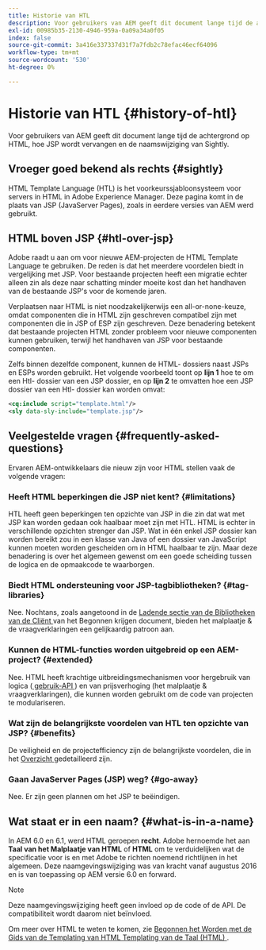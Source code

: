 ```yaml
---
title: Historie van HTL
description: Voor gebruikers van AEM geeft dit document lange tijd de achtergrond op HTML, hoe JSP wordt vervangen en de naamswijziging van Sightly.
exl-id: 00985b35-2130-4946-959a-0a09a34a0f05
index: false
source-git-commit: 3a416e337337d31f7a7fdb2c78efac46ecf64096
workflow-type: tm+mt
source-wordcount: '530'
ht-degree: 0%

---
```



# Historie van HTL {#history-of-htl}

Voor gebruikers van AEM geeft dit document lange tijd de achtergrond op HTML, hoe JSP wordt vervangen en de naamswijziging van Sightly.

## Vroeger goed bekend als rechts {#sightly}

HTML Template Language (HTL) is het voorkeurssjabloonsysteem voor servers in HTML in Adobe Experience Manager. Deze pagina komt in de plaats van JSP (JavaServer Pages), zoals in eerdere versies van AEM werd gebruikt.

## HTML boven JSP {#htl-over-jsp}

Adobe raadt u aan om voor nieuwe AEM-projecten de HTML Template Language te gebruiken. De reden is dat het meerdere voordelen biedt in vergelijking met JSP. Voor bestaande projecten heeft een migratie echter alleen zin als deze naar schatting minder moeite kost dan het handhaven van de bestaande JSP&#39;s voor de komende jaren.

Verplaatsen naar HTML is niet noodzakelijkerwijs een all-or-none-keuze, omdat componenten die in HTML zijn geschreven compatibel zijn met componenten die in JSP of ESP zijn geschreven. Deze benadering betekent dat bestaande projecten HTML zonder probleem voor nieuwe componenten kunnen gebruiken, terwijl het handhaven van JSP voor bestaande componenten.

Zelfs binnen dezelfde component, kunnen de HTML- dossiers naast JSPs en ESPs worden gebruikt. Het volgende voorbeeld toont op **lijn 1** hoe te om een Htl- dossier van een JSP dossier, en op **lijn 2** te omvatten hoe een JSP dossier van een Htl- dossier kan worden omvat:

```xml
<cq:include script="template.html"/>
<sly data-sly-include="template.jsp"/>
```

## Veelgestelde vragen {#frequently-asked-questions}

Ervaren AEM-ontwikkelaars die nieuw zijn voor HTML stellen vaak de volgende vragen:

### Heeft HTML beperkingen die JSP niet kent? {#limitations}

HTL heeft geen beperkingen ten opzichte van JSP in die zin dat wat met JSP kan worden gedaan ook haalbaar moet zijn met HTL. HTML is echter in verschillende opzichten strenger dan JSP. Wat in één enkel JSP dossier kan worden bereikt zou in een klasse van Java of een dossier van JavaScript kunnen moeten worden gescheiden om in HTML haalbaar te zijn. Maar deze benadering is over het algemeen gewenst om een goede scheiding tussen de logica en de opmaakcode te waarborgen.

### Biedt HTML ondersteuning voor JSP-tagbibliotheken? {#tag-libraries}

Nee. Nochtans, zoals aangetoond in de [ Ladende sectie van de Bibliotheken van de Cliënt ](getting-started.md#loading-client-libraries) van het Begonnen krijgen document, bieden het malplaatje &amp; de vraagverklaringen een gelijkaardig patroon aan.

### Kunnen de HTML-functies worden uitgebreid op een AEM-project? {#extended}

Nee. HTML heeft krachtige uitbreidingsmechanismen voor hergebruik van logica ([ gebruik-API ](#use-api-for-accessing-logic)) en van prijsverhoging (het malplaatje &amp; vraagverklaringen), die kunnen worden gebruikt om de code van projecten te modulariseren.

### Wat zijn de belangrijkste voordelen van HTL ten opzichte van JSP? {#benefits}

De veiligheid en de projectefficiency zijn de belangrijkste voordelen, die in het [ Overzicht ](overview.md) gedetailleerd zijn.

### Gaan JavaServer Pages (JSP) weg? {#go-away}

Nee. Er zijn geen plannen om het JSP te beëindigen.

## Wat staat er in een naam? {#what-is-in-a-name}

In AEM 6.0 en 6.1, werd HTML geroepen **recht**. Adobe hernoemde het aan **Taal van het Malplaatje van HTML** of **HTML** om te verduidelijken wat de specificatie voor is en met Adobe te richten noemend richtlijnen in het algemeen. Deze naamgevingswijziging was van kracht vanaf augustus 2016 en is van toepassing op AEM versie 6.0 en forward.

>[!NOTE]
>
>Deze naamgevingswijziging heeft geen invloed op de code of de API. De compatibiliteit wordt daarom niet beïnvloed.

Om meer over HTML te weten te komen, zie [ Begonnen het Worden met de Gids van de Templating van HTML Templating van de Taal (HTML) ](overview.md).
